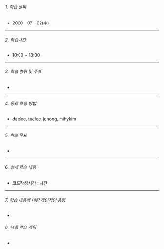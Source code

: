 

###### 1. 학습 날짜

- 2020 - 07 - 22(수)

---

###### 2. 학습시간

- 10:00 ~ 18:00

---

###### 3. 학습 범위 및 주제

- 

---

###### 4. 동료 학습 방법 

- daelee, taelee, jehong, mihykim

---

###### 5. 학습 목표 

- 

---

###### 6. 상세 학습 내용

- 코드작성시간 :  시간

---

###### 7. 학습 내용에 대한 개인적인 총평

- 

###### 8. 다음 학습 계획

- 